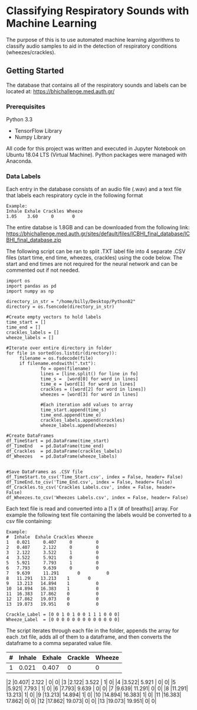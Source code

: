 # Classifying Respiratory Sounds with Machine Learning

The purpose of this is to use automated machine learning algorithms to classify audio samples to aid in the detection of respiratory conditions (wheezes/crackles). 

## Getting Started

The database that contains all of the respiratory sounds and labels can be located at: https://bhichallenge.med.auth.gr/

### Prerequisites

Python 3.3
 - TensorFlow Library
 - Numpy Library

All code for this project was written and executed in Jupyter Notebook on Ubuntu 18.04 LTS (Virtual Machine). Python packages were managed with Anaconda. 

### Data Labels

Each entry in the database consists of an audio file (.wav) and a text file that labels each respiratory cycle in the following format

```
Example:
Inhale Exhale Crackles Wheeze
1.05    3.60     0       0
```

The entire databse is 1.8GB and can be downloaded from the following link: https://bhichallenge.med.auth.gr/sites/default/files/ICBHI_final_database/ICBHI_final_database.zip

The following script can be ran to split .TXT label file into 4 separate .CSV files (start time, end time, wheezes, crackles) using the code below.  The start and end times are not required for the neural network and can be commented out if not needed.

```
import os
import pandas as pd
import numpy as np

directory_in_str = "/home/billy/Desktop/Python02"
directory = os.fsencode(directory_in_str)

#Create empty vectors to hold labels
time_start = []
time_end = []
crackles_labels = []
wheeze_labels = []

#Iterate over entire directory in folder
for file in sorted(os.listdir(directory)):
     filename = os.fsdecode(file)
     if filename.endswith(".txt"):
             fo = open(filename)
             lines = [line.split() for line in fo]
             time_s =  [word[0] for word in lines]
             time_e = [word[1] for word in lines]
             crackles = ([word[2] for word in lines])
             wheezes = [word[3] for word in lines]
             
             #Each iteration add values to array   
             time_start.append(time_s)
             time_end.append(time_e)
             crackles_labels.append(crackles)
             wheeze_labels.append(wheezes)

#Create DataFrames                 
df_TimeStart = pd.DataFrame(time_start)             
df_TimeEnd   = pd.DataFrame(time_end)
df_Crackles  = pd.DataFrame(crackles_labels)    
df_Wheezes   = pd.DataFrame(wheeze_labels)


#Save DataFrames as .CSV file
df_TimeStart.to_csv('Time_Start.csv', index = False, header= False)
df_TimeEnd.to_csv('Time_End.csv', index = False, header= False)
df_Crackles.to_csv('Crackles Labels.csv', index = False, header= False)
df_Wheezes.to_csv('Wheezes Labels.csv', index = False, header= False)
```

Each text file is read and converted into a [1 x (# of breaths)] array. For example the following text file containing the labels would be converted to a csv file containing:

```
Example:
#  Inhale  Exhale Crackles Wheeze
1   0.021	  0.407	    0	      0 
2   0.407	  2.122	    0	      0
3   2.122	  3.522	    1	      0
4   3.522	  5.921	    0	      0
5   5.921	  7.793	    1	      0
6   7.793	  9.639	    0	      0
7   9.639	  11.291	   0	      0
8   11.291	 13.213	   1       0
9   13.213	 14.894	   1	      0
10  14.894	 16.383	   1	      0
11  16.383	 17.862	   0	      0
12  17.862	 19.073	   0	      0
13  19.073	 19.951	   0	      0

Crackle_Label = [0 0 1 0 1 0 0 1 1 1 0 0 0] 
Wheeze_Label  = [0 0 0 0 0 0 0 0 0 0 0 0 0]

```
The script iterates through each file in the folder, appends the array for each .txt file, adds all of them to a dataframe, and then converts the dataframe to a comma separated value file.


| #  | Inhale | Exhale | Crackle | Wheeze |
| ---|--------| ------ | --------|------- |
|1   |  0.021 | 0.407  |	    0   |	      0| 

|2   |0.407|	  2.122	|    0|	      0|
|3   |2.122|	  3.522	|    1|	      0|
|4   |3.522|	  5.921	|    0|	      0|
|5   |5.921|	  7.793	|    1|	      0|
|6   |7.793|	  9.639	|    0|	      0|
|7   |9.639|	  11.291|	   0|	      0|
|8   |11.291|	 13.213|	   1|       0|
|9   |13.213|	 14.894|	   1|	      0|
|10  |14.894|	 16.383|	   1|	      0|
|11  |16.383|	 17.862|	   0|	      0|
|12  |17.862|	 19.073|	   0|	      0|
|13  |19.073|	 19.951|	   0|	      0|
